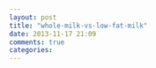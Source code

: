 ```yaml
---
layout: post
title: "whole-milk-vs-low-fat-milk"
date: 2013-11-17 21:09
comments: true
categories: 
---
```

